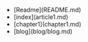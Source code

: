 * \[Readme\]\(README.md\)
* \[index\]\(article1.md\)
* \[chapter1\]\(chapter1.md\)
* \[blog\]\(blog/blog.md\)



